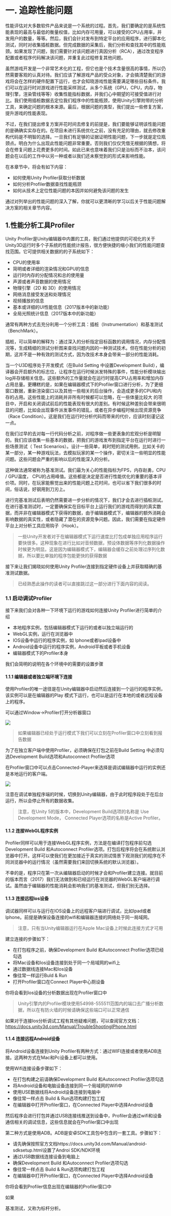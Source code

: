 # 一. 追踪性能问题

性能评估对大多数软件产品来说是一个系统的过程。首先，我们要确定的是系统性能表现的最高与最低的衡量权值，比如内存可用量，可以接受的CPU占用率，并发用户的数量，等等。然后，我们会针对发布到特定平台的应用程序，进行脚本化测试，同时对收集插桩数据。但完成数据的采集后，我们分析和查找其中的性能瓶颈。如果发现了问题，我们需要针对该问题进行真因分析（RCA），通过改变程序配置或者程序代码解决该问题，并重复此过程修复其他问题。

虽然游戏开发是一个非常艺术化的工程，但它也是个技术含量很高的事情，所以仍然需要客观的认真对待。我们应该了解游戏产品的受众对象，才会搞清楚我们的游戏将会在怎样的硬件配置下运行，也才会知晓游戏性能需要满足哪些目标条件。我们可以在运行时对游戏进行性能采样测试，从多个系统（GPU，CPU，内存，物理引擎，渲染管线等等）收集性能指标数据，并我们心中期望的可接受值进行对比。我们使用插桩数据去定位我们程序中的性能瓶颈，使用Unity引擎附带的分析工具，来确定问题的根本来源。最后，根据问题的类型，我们提出一些修复方案，提升游戏的性能表现。

不过，在我们提出修复方案并花时间去修复的前提是，我们要能够证明该性能问题的是确确实实存在的。在项目未进行系统优化之前，没有充足的理由，就去修改重构代码是不明智的选择。一旦我们有足够的证据证明性能问题，下一步就是定位瓶颈点。明白为什么出现此性能问题非常重要。否则我们仅仅凭借无根据的猜想，将会在修复问题上花费更多的时间。如此已来也意味着我们只是治标而不治本，该问题会在以后的工作中以另一种或者以我们还未察觉到的形式来影响性能。

在本章节中，将会有如下内容：

 - 如何使用Unity Profiler获取分析数据
 - 如何分析Profiler数据查找性能瓶颈
 - 如何从技术上定位性能问题的本因并如何避免该问题的发生
 
 通过对列举出的性能问题的深入了解，你就可以更清晰的学习以后关于性能问题解决方案的相关章节内容。


## 1.性能分析工具Profiler

Unity Profiler是Unity编辑器中内置的工具，我们通过他提供的可视化的关于Unity3D运行时多个子系统的性能统计报告，很方便快捷的缩小我们的性能问题查找范围。它可提供相关数据的的子系统如下：

 - CPU的使用率
 - 简明或者详细的渲染情况和GPU的信息
 - 运行时内存的分配情况和总的使用量
 - 声源或者声音数据的使用情况
 - 物理引擎（2D 和 3D）的使用情况
 - 网络消息接受发送和处理情况
 - 视频播放的信息
 - 基本或详细的UI性能信息（2017版本中的新功能）
 - 全局光照统计信息（2017版本中的新功能）

通常有两种方式去充分利用一个分析工具：插桩（Instrumentation）和基准测试（BenchMark）。

插桩，可以简单的解释为：通过深入的分析指定目标函数的调用情况，内存分配情况等，生成精细的测试分析图来查找问题内因的一种测试技术。但在性能分析的初期，这并不是一种有效的测试方式，因为改技术本身会带来一部分的性能消耗。

当一个U3D程序处于开发模式（在Build Setting 中设置Development Build），编译器会开启额外的标志位，让程序在运行时候派发特殊的事件，性能分析模块输出log并存储相关信息。这些额外的工作量就会在运行时提高CPU占用率和增加内存占用总量。更糟糕的是，如果在编辑器模式下的Profiler窗口进行分析，为了更细窗口数据，重新渲染窗口以及其他一些相关的后台操作，会造成更多的CPU和内存的占用。这些性能上的消耗并非所有时候都可以忽略，在一些体量比较大 的项目中，开启和关闭调试前后的性能表现有很大的差别。有时候这种差别会带来很明显的问题，比如会出现事件派发事件的错乱，或者在异步编程时候出现资源竞争（Race Condition）。这是我们在运行时分析代码而带来的代价，应该时刻谨记这一点。

在我们过早的去对每一行代码分析之前，对程序做一些更表象的宏观分析是明智的。我们应该收集一些基本的数据，把我们的游戏发布到指定平台在运行时进行一些场景测试（ Test Scenarios）。设计一些简单，耗时短的测试用例，比如关卡的某一部分，某一种游戏玩法，去模拟玩家的某一个操作，密切关注一些明显的性能问题。这些问题会严重的影响以后的性能深入的分析。

这种做法通常被称为基准测试。我们最为关心的性能指标为FPS，内存赵勇，CPU / GPU温度， CPU的占用峰值。这些都是决定是否进行性能优化的重要的基本评价项。同时，在玩家能察觉出来的性能问题上花时间，也可以省下我们很多的时间，俗话说，好钢用到刀刃上。


进行完基准测试后表明仍然需要进一步分析的情况下，我们才会去进行插桩测试。在进行基准测试时，一定要确保实在目标平台上运行我们的游戏而得到的真实数据，而并非在编辑器模式下获得的数据，由于编辑器模式下，编辑器的额外消耗会影响数据的真实性，或者隐藏了潜在的资源竞争问题。因此，我们需要在指定硬件平台上对分析工具应用钩子（Hook）。

 >一些Unity开发者对于在编辑器模式下运行速度比打包成单独应用程序运行要快很多。这种现象在进行比如对音频数据，预设体数据等序列化数据操作时候更为明显。这是因为编辑器模式下，编辑器会缓存之前处理过序列化数据，所以要比单独的程序包能更快的获得数据

接下来让我们揭晓如何使用Unity Profiler连接到指定硬件设备上并获取精确的基准测试数据。

>已经熟悉此操作的读者可以直接跳过这一部分进行下面内容的阅读。



### 1.1 启动调试Profiler

接下来我们会对各种一下环境下运行的游戏如何连接Unity Profiler进行简单的介绍

 - 本地程序实例，包括编辑器模式下运行的或者以独立端运行的
 - WebGL实例，运行在浏览器中
 - IOS设备中运行的程序实例，如 Iphone或者Ipad设备中
 - Android设备中运行的程序实例，Android平板或者手机设备
 - 编辑器模式下的Profiler本身

我们会简明的说明在各个环境中的需要的设置步骤

#### 1.1.1 编辑器或者独立端环境下连接

使用Profiler的唯一途径是在Unity编辑器中启动然后连接到一个运行的程序实例，该实例可以是在编辑器的Play 模式下运行，也可以是运行在本地的或者远程设备上的程序。

可以通过Window->Profiler打开分析器窗口

![](/assets/1-1.png)

>如果编辑器已经处于运行模式下我们可以立刻在Profiler窗口中立刻看到报告数据

为了在独立客户端中使用Profiler，必须确保在打包之前在Build Setting 中必须勾选Development Build选项和Autoconnect Profiler选项

在Profiler窗口中可以点击Connected-Player来选择是调试编辑器中运行的实例还是本地运行的客户端。

![](/assets/1-2.png)

注意在调试单独程序端的时候，切换到Unity编辑器，由于此时程序段处于在后台运行，所以会停止所有的数据收集。

>注意，在Unity 5的版本中，Development Build选项的名称是 Use Development Mode， Connected Player选项的名称是Active Profiler。

#### 1.1.2 连接WebGL程序实例

Profiler同样可以用于连接WebGL程序实例，方法是在编译打包程序前勾选Development Build 和Autoconnect Profiler选项。打包后程序将会在系统默认浏览器中打开。这样可以使我们在更加接近于真实的测试情景下观测我们的程序在不同浏览器中的运行情况（虽然需要我们来回切换系统的默认浏览器）。

不幸的是，程序只在第一次从编辑器启动的时候才会和Profiler建立连接。就目前的版本而言（2017）我们无法做到和已经运行在浏览器的WebGL客户端进行调试。虽然由于编辑器的性能消耗会影响我们的基准测试，但我们别无选择。

#### 1.1.3 连接远程Ios设备

调试器同样可以与运行在IOS设备上的远程客户端进行调试，比如Ipad或者Iphone。前提是确保设备连接的wifi和编辑器连接的网络处于同一局域网。

>注意，只有当Unity编辑器运行在Apple Mac设备上时候此连接方式才可用

建立连接的步骤如下：

 - 在打包程序之前，确保Development Build 和Autoconnect Profiler选项已经勾选
 - 将Mac设备和Ios设备连接到处于同一个局域网的wifi上
 - 通过数据线连接Mac和Ios设备
 - 像往常一样运行Buld & Run
 - 打开Profiler窗口在Connect Player中心厕设备

你将会看到Ios设备的分析数据出现在Profiler窗口中

>Unity引擎内的Profiler模块使用54998-555511范围内的端口去广播分析数据，所以在有防火墙的时候请确保这些端口可以正常通信

如果对于连接Ios分析调试工程有其他疑难问题，可以查阅官方文档：https://docs.unity3d.com/Manual/TroubleShootingIPhone.html

#### 1.1.4 连接远程Android设备

将Android设备连接到Unity Profiler有两种方式：通过WIFI连接或者使用ADB连接。这两种方式在Mac和Pc设备上都可以使用。

使用Wifi连接设备步骤如下：

 - 在打包构建之前请确保Development Build 和Autoconnect Profiler选项勾选
 - 将Android设备和电脑设备连接到同一个局域网的Wifi中
 - 使用USE数据线将Android设备连接到电脑中
 - 像往常一样点击 Build & Run选项构建打包工程
 - 在编辑器中打开Profiler窗口，在Connected Player中选择Android设备

然后程序会进行打包并通过USB连接线推送到设备中，Profiler会通过wifi和设备通信相关的调试信息，这些信息就会在Profiler窗口中出现

第二种方式是使用ADB。ADB是安卓SDK工具包中包含的一套工具。步骤如下：

 - 请先确保按照官方文档https://docs.unity3d.com/Manual/android-sdksetup.html设置了Androi SDK/NDK环境
 - 通过USB数据线连接设备到电脑上
 - 确保Development Build 和Autoconnect Profiler选项勾选
 - 像往常一样点击 Build & Run选项构建打包工程
 - 在编辑器中打开Profiler窗口，在Connected Player中选择Android设备

你将会看到Profiler信息出现在编辑器的Profiler窗口中

如果


基准测试，又称为标杆分析。

